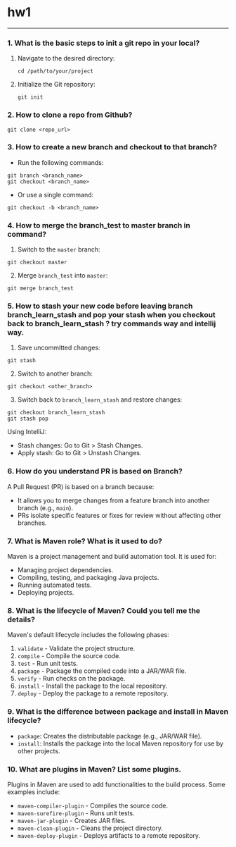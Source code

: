 # hw1

---

### 1. What is the basic steps to init a git repo in your local?
1. Navigate to the desired directory:
   ```
   cd /path/to/your/project
   ```
2. Initialize the Git repository:
   ```
   git init
   ``` 

### 2. How to clone a repo from Github?
```
git clone <repo_url>
```

### 3. How to create a new branch and checkout to that branch?
- Run the following commands:
```
git branch <branch_name>
git checkout <branch_name>
```
- Or use a single command:
```
git checkout -b <branch_name>
```

### 4. How to merge the branch_test to master branch in command?
1. Switch to the ```master``` branch:
```
git checkout master
```
2. Merge ```branch_test``` into ```master```:
```
git merge branch_test
```

### 5. How to stash your new code before leaving branch branch_learn_stash and pop your stash when you checkout back to branch_learn_stash ? try commands way and intellij way.
1. Save uncommitted changes:
```
git stash
```
2. Switch to another branch:
```
git checkout <other_branch>
```
3. Switch back to ```branch_learn_stash``` and restore changes:
```
git checkout branch_learn_stash
git stash pop
```

Using IntelliJ:
- Stash changes: Go to Git > Stash Changes.
- Apply stash: Go to Git > Unstash Changes.

### 6. How do you understand PR is based on Branch?
A Pull Request (PR) is based on a branch because:

- It allows you to merge changes from a feature branch into another branch (e.g., ```main```).
- PRs isolate specific features or fixes for review without affecting other branches.

### 7. What is Maven role? What is it used to do?
Maven is a project management and build automation tool. It is used for:

- Managing project dependencies.
- Compiling, testing, and packaging Java projects.
- Running automated tests.
- Deploying projects.

### 8. What is the lifecycle of Maven? Could you tell me the details?
Maven's default lifecycle includes the following phases:

1. ```validate``` - Validate the project structure.
2. ```compile``` - Compile the source code.
3. ```test``` - Run unit tests.
4. ```package``` - Package the compiled code into a JAR/WAR file.
5. ```verify``` - Run checks on the package.
6. ```install``` - Install the package to the local repository.
7. ```deploy``` - Deploy the package to a remote repository.

### 9. What is the difference between package and install in Maven lifecycle?
- ```package```: Creates the distributable package (e.g., JAR/WAR file).
- ```install```: Installs the package into the local Maven repository for use by other projects.

### 10. What are plugins in Maven? List some plugins.
Plugins in Maven are used to add functionalities to the build process. Some examples include:

- ```maven-compiler-plugin``` - Compiles the source code.
- ```maven-surefire-plugin``` - Runs unit tests.
- ```maven-jar-plugin``` - Creates JAR files.
- ```maven-clean-plugin``` - Cleans the project directory.
- ```maven-deploy-plugin``` - Deploys artifacts to a remote repository.

